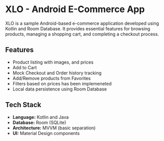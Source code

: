 # XLO - Android E-Commerce App

XLO is a sample Android-based e-commerce application developed using Kotlin and Room Database. It provides essential features for browsing products, managing a shopping cart, and completing a checkout process.

## Features

- Product listing with images, and prices
- Add to Cart 
- Mock Checkout and Order history tracking
- Add/Remove products from Favorites
- Filters based on prices has been implemeneted
- Local data persistence using Room Database

## Tech Stack

- **Language:** Kotlin and Java  
- **Database:** Room (SQLite)  
- **Architecture:** MVVM (basic separation)  
- **UI:** Material Design components



